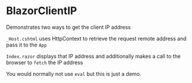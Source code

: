 # BlazorClientIP

Demonstrates two ways to get the client IP address

`_Host.cshtml` uses HttpContext to retrieve the request remote address and pass it to the `App`

`Index.razor` displays that IP address and additionally makes a call to the browser to `fetch` the IP address

You would normally not use `eval` but this is just a demo.
